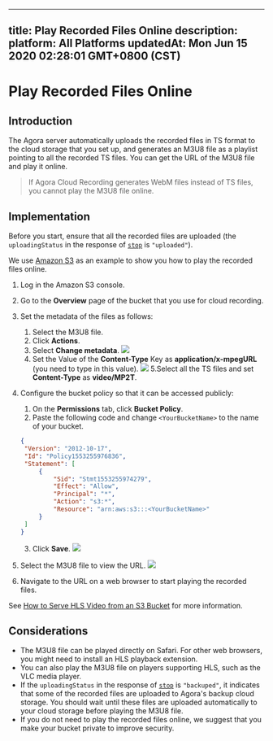 
---
title: Play Recorded Files Online
description: 
platform: All Platforms
updatedAt: Mon Jun 15 2020 02:28:01 GMT+0800 (CST)
---
# Play Recorded Files Online
## Introduction

The Agora server automatically uploads the recorded files in TS format to the cloud storage that you set up, and generates an M3U8 file as a playlist pointing to all the recorded TS files. You can get the URL of the M3U8 file and play it online.

>If Agora Cloud Recording generates WebM files instead of TS files, you cannot play the M3U8 file online.

## Implementation

Before you start, ensure that all the recorded files are uploaded (the `uploadingStatus` in the response of [`stop`](https://docs.agora.io/en/cloud-recording/restfulapi/#/Cloud%20Recording/stop) is `"uploaded"`).

We use [Amazon S3](https://aws.amazon.com/s3/) as an example to show you how to play the recorded files online.

1. Log in the Amazon S3 console.
2. Go to the **Overview** page of the bucket that you use for cloud recording. 
3. Set the metadata of the files as follows:
   1. Select the M3U8 file.
   2. Click **Actions**.
   3. Select **Change metadata**.
![](https://web-cdn.agora.io/docs-files/1556174648050)
   4. Set the Value of the **Content-Type** Key as **application/x-mpegURL** (you need to type in this value).
![](https://web-cdn.agora.io/docs-files/1556174883364)
  5.Select all the TS files and set **Content-Type** as **video/MP2T**.

4. Configure the bucket policy so that it can be accessed publicly:
    1. On the **Permissions** tab, click **Bucket Policy**.
    2. Paste the following code and change `<YourBucketName>` to the name of your bucket.
   ```json
   {
    "Version": "2012-10-17",
    "Id": "Policy1553255976836",
    "Statement": [
        {
            "Sid": "Stmt1553255974279",
            "Effect": "Allow",
            "Principal": "*",
            "Action": "s3:*",
            "Resource": "arn:aws:s3:::<YourBucketName>"
        }
    ]
   }
   ```
	3. Click **Save**.
	 ![](https://web-cdn.agora.io/docs-files/1556173842532)
5. Select the M3U8 file to view the URL.
![](https://web-cdn.agora.io/docs-files/1556174270602)

6. Navigate to the URL on a web browser to start playing the recorded files.

See [How to Serve HLS Video from an S3 Bucket](http://hlsbook.net/how-to-serve-hls-video-from-an-s3-bucket/) for more information.

## Considerations

- The M3U8 file can be played directly on Safari. For other web browsers, you might need to install an HLS playback extension.
- You can also play the M3U8 file on players supporting HLS, such as the VLC media player.
- If the `uploadingStatus` in the response of [`stop`](https://docs.agora.io/en/cloud-recording/restfulapi/#/Cloud%20Recording/stop) is `"backuped"`, it indicates that some of the recorded files are uploaded to Agora's backup cloud storage. You should wait until these files are uploaded automatically to your cloud storage before playing the M3U8 file.
- If you do not need to play the recorded files online, we suggest that you make your bucket private to improve security.
